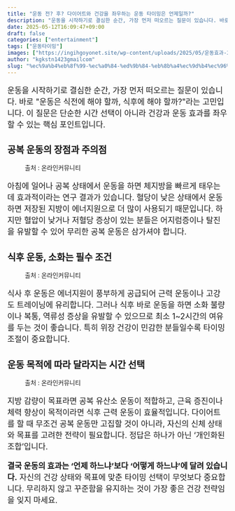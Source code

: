 ```yaml
---
title: "운동 전? 후? 다이어트와 건강을 좌우하는 운동 타이밍은 언제일까?"
description: "운동을 시작하기로 결심한 순간, 가장 먼저 떠오르는 질문이 있습니다. 바로 \"운동은 식전에 해야 할까, 식후에 해야 할까?\"라는 고민입니다. 이 질문은 단순한 시간 선택이 아니라 건강과 운동 효과를 좌우할 수 있는 핵심 포인트입니다."
date: 2025-05-12T16:09:47+09:00
draft: false
categories: ["entertainment"]
tags: ["운동타이밍"]
images: ["https://ingihgoyonet.site/wp-content/uploads/2025/05/운동효과-2-1024x683.jpg", "https://ingihgoyonet.site/wp-content/uploads/2025/05/근력운동-1024x685.jpg", "https://ingihgoyonet.site/wp-content/uploads/2025/05/운동언제-1024x683.jpg"]
author: "kgkstn1423gmailcom"
slug: "%ec%9a%b4%eb%8f%99-%ec%a0%84-%ed%9b%84-%eb%8b%a4%ec%9d%b4%ec%96%b4%ed%8a%b8%ec%99%80-%ea%b1%b4%ea%b0%95%ec%9d%84-%ec%a2%8c%ec%9a%b0%ed%95%98%eb%8a%94-%ec%9a%b4%eb%8f%99-%ed%83%80%ec%9d%b4%eb%b0%8d"
---
```


<p style="font-size:18px">운동을 시작하기로 결심한 순간, 가장 먼저 떠오르는 질문이 있습니다. 바로 "운동은 식전에 해야 할까, 식후에 해야 할까?"라는 고민입니다. 이 질문은 단순한 시간 선택이 아니라 건강과 운동 효과를 좌우할 수 있는 핵심 포인트입니다.</p> <h2 >공복 운동의 장점과 주의점</h2> <figure ><img src="https://ingihgoyonet.site/wp-content/uploads/2025/05/운동효과-2-1024x683.jpg" alt="" style="aspect-ratio:16/9;object-fit:cover"/><figcaption >출처 : 온라인커뮤니티</figcaption></figure> <p style="font-size:18px">아침에 일어나 공복 상태에서 운동을 하면 체지방을 빠르게 태우는 데 효과적이라는 연구 결과가 있습니다. 혈당이 낮은 상태에서 운동하면 저장된 지방이 에너지원으로 더 많이 사용되기 때문입니다. 하지만 혈압이 낮거나 저혈당 증상이 있는 분들은 어지럼증이나 탈진을 유발할 수 있어 무리한 공복 운동은 삼가셔야 합니다.</p> <h2 >식후 운동, 소화는 필수 조건</h2> <figure ><img src="https://ingihgoyonet.site/wp-content/uploads/2025/05/근력운동-1024x685.jpg" alt="" style="aspect-ratio:16/9;object-fit:cover"/><figcaption >출처 : 온라인커뮤니티</figcaption></figure> <p style="font-size:18px">식사 후 운동은 에너지원이 풍부하게 공급되어 근력 운동이나 고강도 트레이닝에 유리합니다. 그러나 식후 바로 운동을 하면 소화 불량이나 복통, 역류성 증상을 유발할 수 있으므로 최소 1~2시간의 여유를 두는 것이 좋습니다. 특히 위장 건강이 민감한 분들일수록 타이밍 조절이 중요합니다.</p> <h2 >운동 목적에 따라 달라지는 시간 선택</h2> <figure ><img src="https://ingihgoyonet.site/wp-content/uploads/2025/05/운동언제-1024x683.jpg" alt="" style="aspect-ratio:16/9;object-fit:cover"/><figcaption >출처 : 온라인커뮤니티</figcaption></figure> <p style="font-size:18px">지방 감량이 목표라면 공복 유산소 운동이 적합하고, 근육 증진이나 체력 향상이 목적이라면 식후 근력 운동이 효율적입니다. 다이어트를 할 때 무조건 공복 운동만 고집할 것이 아니라, 자신의 신체 상태와 목표를 고려한 전략이 필요합니다. 정답은 하나가 아닌 ‘개인화된 조합’입니다.</p> <p style="font-size:18px"><strong>결국 운동의 효과는 ‘언제 하느냐’보다 ‘어떻게 하느냐’에 달려 있습니다.</strong> 자신의 건강 상태와 목표에 맞춘 타이밍 선택이 무엇보다 중요합니다. 무리하지 않고 꾸준함을 유지하는 것이 가장 좋은 건강 전략임을 잊지 마세요.</p>